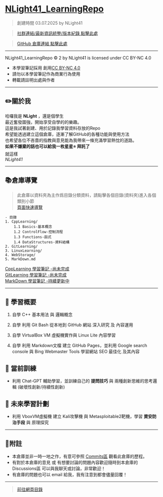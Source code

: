 # [NLight41_LearningRepo](https://nlight41.github.io/NLight41_LearningRepo/)  
> 創建時間 03.07.2025 by NLight41  
  
> [社群連結/最新資訊統整/版本紀錄 點擊此處](https://nlight41.github.io/NLight41_LearningRepo/WebStorage/Update)  
  
> [GitHub 倉庫連結 點擊此處](https://github.com/NLight41/NLight41_LearningRepo)  
  
---  
  
NLight41_LearningRepo © 2 by NLight41 is licensed under CC BY-NC 4.0  
- 本學習筆記採用 創用[CC BY-NC 4.0](https://creativecommons.org/licenses/by-nc/4.0)  
- 請勿以本學習筆記作為商業行為使用  
- 轉載請註明出處與作者  
  
---
## ✏️關於我
  
哈囉我是 **NLight** ，還是個學生  
最近奮發圖強，開始享受自學的的樂趣。  
這是我試著創建、用於記錄我學習資料存放的Repo  
希望能透過建立這個倉庫，逐漸了解GitHub的各種功能與使用方法  
也希望各位不吝嗇的指教與意見能為我帶來一條充滿學習熱忱的道路。  
**如果不嫌棄的話也可以給我一枚星星⭐️ 拜託了**  
就這樣  
*NLight41*  
  
---
## 📚倉庫導覽  
> 此倉庫以資料夾為主作爲目錄分類資料，請點擊各個目錄(資料夾)進入各個類別小節  
> [頁面快速導覽](https://nlight41.github.io/NLight41_LearningRepo/WebStorage/)
  
	- 目錄
	1. CppLearning/ 
		1.1 Basics-基本概念
		1.2 ControlFlow-控制流程
		1.3 Functions-函式
		1.4 DataStructures-資料結構
	2. GitLearning/  
	3. LinuxLearning/  
	4. WebStorage/  
	5. MarkDown.md  
	
[CppLearning 學習筆記 -尚未完成](https://nlight41.github.io/NLight41_LearningRepo/CppLearning/)  
[GitLearning 學習筆記 -尚未完成](https://nlight41.github.io/NLight41_LearningRepo/GitLearning/)  
[MarkDown 學習筆記 -持續更新中](https://nlight41.github.io/NLight41_LearningRepo/MarkDown)  

---
## 📌 學習概要  
  
1. 自學 C++ 基本用法 與 邏輯概念  
  
2. 自學 利用 Git Bash 從本地到 GitHub 網站 深入研究 及 內容運用  
  
3. 自學 VirtualBox VM 虛擬機實作與 Linux Lite 內容學習  
  
4. 自學 利用 Markdown文檔 建立 GitHub Pages，並利用 Google search console 與 Bing Webmaster Tools 學習網站 SEO 最佳化 及其內容  
  
## 📌 當前訓練  
  
- 利用 Chat-GPT 輔助學習，並訓練自己的 **提問技巧** 與 兩種創新思維的思考邏輯 (破壞性創新/持續性創新)  
  
## 📌 未來學習計劃  
  
- 利用 VboxVM虛擬機 建立 Kali攻擊機 與 Metasploitable2靶機，學習 **資安防治手段** 與 原理探究  
  
---
  
## 📝附註  
  
- 本倉庫並非一時一地之作，有意可參照 [Commits區](https://github.com/NLight41/NLight41_LearningRepo/commits/main) 觀看此倉庫的歷程。  
- 有對於本倉庫的意見 或 有想要討論的問題內容歡迎隨時到本倉庫的 Discussions區 可以與我聊天或討論，非常歡迎！  
- 有倉庫的問題也可以 email 給我，我有注意到都會儘量回覆！
  
---
> [前往網頁目錄](https://nlight41.github.io/NLight41_LearningRepo/WebStorage/)  


